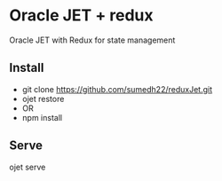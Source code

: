 # Oracle JET + redux
Oracle JET with Redux for state management

## Install
* git clone https://github.com/sumedh22/reduxJet.git
* ojet restore 
* OR
* npm install

## Serve
ojet serve
